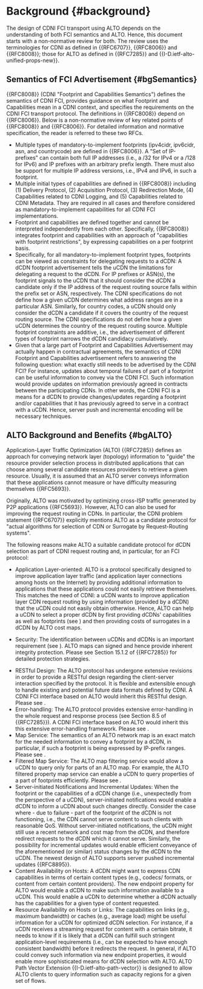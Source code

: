 <!-- Skip header line -->

# Background {#background}

The design of CDNI FCI transport using ALTO depends on the understanding of both
FCI semantics and ALTO. Hence, this document starts with a non-normative review
for both. The review uses the terminologies for CDNI as defined in {{RFC6707}},
{{RFC8006}} and {{RFC8008}}; those for ALTO as defined in {{RFC7285}} and
{{I-D.ietf-alto-unified-props-new}}.

## Semantics of FCI Advertisement {#bgSemantics}

{{RFC8008}} (CDNI "Footprint and Capabilities Semantics") defines the semantics
of CDNI FCI, provides guidance on what Footprint and Capabilities mean in a CDNI
context, and specifies the requirements on the CDNI FCI transport protocol. The
definitions in {{RFC8008}} depend on {{RFC8006}}. Below is a non-normative
review of key related points of {{RFC8008}} and {{RFC8006}}. For detailed
information and normative specification, the reader is referred to these two
RFCs.

* Multiple types of mandatory-to-implement footprints (ipv4cidr, ipv6cidr, asn,
  and countrycode) are defined in {{RFC8006}}. A "Set of IP-prefixes" can
  contain both full IP addresses (i.e., a /32 for IPv4 or a /128 for IPv6) and
  IP prefixes with an arbitrary prefix length. There must also be support for
  multiple IP address versions, i.e., IPv4 and IPv6, in such a footprint.
* Multiple initial types of capabilities are defined in {{RFC8008}} including
  (1) Delivery Protocol, (2) Acquisition Protocol, (3) Redirection Mode, (4)
  Capabilities related to CDNI Logging, and (5) Capabilities related to CDNI
  Metadata. They are required in all cases and therefore considered as
  mandatory-to-implement capabilities for all CDNI FCI implementations.
* Footprint and capabilities are defined together and cannot be interpreted
  independently from each other. Specifically, {{RFC8008}} integrates footprint
  and capabilities with an approach of "capabilities with footprint
  restrictions", by expressing capabilities on a per footprint basis.
* Specifically, for all mandatory-to-implement footprint types, footprints can
  be viewed as constraints for delegating requests to a dCDN: A dCDN footprint
  advertisement tells the uCDN the limitations for delegating a request to the
  dCDN. For IP prefixes or ASN(s), the footprint signals to the uCDN that it
  should consider the dCDN a candidate only if the IP address of the request
  routing source falls within the prefix set or ASN, respectively. The CDNI
  specifications do not define how a given uCDN determines what address ranges
  are in a particular ASN. Similarly, for country codes, a uCDN should only
  consider the dCDN a candidate if it covers the country of the request routing
  source. The CDNI specifications do not define how a given uCDN determines the
  country of the request routing source. Multiple footprint constraints are
  additive, i.e., the advertisement of different types of footprint narrows the
  dCDN candidacy cumulatively.
* Given that a large part of Footprint and Capabilities Advertisement may
  actually happen in contractual agreements, the semantics of CDNI Footprint and
  Capabilities advertisement refers to answering the following question: what
  exactly still needs to be advertised by the CDNI FCI? For instance, updates
  about temporal failures of part of a footprint can be useful information to
  convey via the CDNI FCI. Such information would provide updates on information
  previously agreed in contracts between the participating CDNs. In other words,
  the CDNI FCI is a means for a dCDN to provide changes/updates
  regarding a footprint and/or capabilities that it has previously agreed to serve in
  a contract with a uCDN. Hence, server push and incremental
  encoding will be necessary techniques.

## ALTO Background and Benefits {#bgALTO}

Application-Layer Traffic Optimization (ALTO) {{RFC7285}} defines an approach
for conveying network layer (topology) information to "guide" the resource
provider selection process in distributed applications that can choose among
several candidate resources providers to retrieve a given resource. Usually, it
is assumed that an ALTO server conveys information that these applications
cannot measure or have difficulty measuring themselves {{RFC5693}}.

Originally, ALTO was motivated by optimizing cross-ISP traffic generated by P2P
applications {{RFC5693}}. However, ALTO can also be used for improving the
request routing in CDNs. In particular, the CDNI problem statement {{RFC6707}}
explicitly mentions ALTO as a candidate protocol for "actual algorithms for
selection of CDN or Surrogate by Request-Routing systems".

The following reasons make ALTO a suitable candidate protocol for dCDN
selection as part of CDNI request routing and, in particular,
for an FCI protocol:

* Application Layer-oriented: ALTO is a protocol specifically designed to
  improve application layer traffic (and application layer connections among
  hosts on the Internet) by providing additional information to applications
  that these applications could not easily retrieve themselves. This matches the
  need of CDNI: a uCDN wants to improve application layer CDN request routing by
  using information (provided by a dCDN) that the uCDN could not easily obtain
  otherwise. Hence, ALTO can help a uCDN to select a proper dCDN by first
  providing dCDNs' capabilities as well as footprints (see [](#cdnifci)) and
  then providing costs of surrogates in a dCDN by ALTO cost maps.
- Security: The identification between uCDNs and dCDNs is an important
  requirement (see [](#security)). ALTO maps can signed and hence provide
  inherent integrity protection. Please see Section 15.1.2 of {{RFC7285}} for
  detailed protection strategies.
* RESTful Design: The ALTO protocol has undergone extensive revisions in order
  to provide a RESTful design regarding the client-server interaction specified
  by the protocol. It is flexible and extensible enough to handle existing and
  potential future data formats defined by CDNI. A CDNI FCI interface based on
  ALTO would inherit this RESTful design. Please see [](#cdnifci).
* Error-handling: The ALTO protocol provides extensive error-handling in the
  whole request and response process (see Section 8.5 of {{RFC7285}}). A CDNI
  FCI interface based on ALTO would inherit this this extensive error-handling
  framework. Please see [](#filteredcdnifci).
* Map Service: The semantics of an ALTO network map is an exact match for the
  needed information to convey a footprint by a dCDN, in
  particular, if such a footprint is being expressed by IP-prefix
  ranges. Please see [](#cdnifcinetworkmap).
* Filtered Map Service: The ALTO map filtering service would allow a uCDN to
  query only for parts of an ALTO map. For example, the ALTO filtered property
  map service can enable a uCDN to query properties of a part of footprints
  efficiently. Please see [](#unifiedpropertymap).
* Server-initiated Notifications and Incremental Updates: When the footprint or
  the capabilities of a dCDN change (i.e., unexpectedly from the perspective of
  a uCDN), server-initiated notifications would enable a dCDN to inform a uCDN
  about such changes directly. Consider the case where - due to failure - part
  of the footprint of the dCDN is not functioning, i.e., the CDN cannot serve
  content to such clients with reasonable QoS. Without server-initiated
  notifications, the uCDN might still use a recent network and cost map from the
  dCDN, and therefore redirect requests to the dCDN which it cannot serve.
  Similarly, the possibility for incremental updates would enable efficient
  conveyance of the aforementioned (or similar) status changes by the dCDN to
  the uCDN. The newest design of ALTO supports server pushed incremental updates
  {{RFC8895}}.
* Content Availability on Hosts: A dCDN might want to express CDN capabilities
  in terms of certain content types (e.g., codecs/ formats, or content from
  certain content providers). The new endpoint property for ALTO would enable a
  dCDN to make such information available to a uCDN. This would enable a uCDN to
  determine whether a dCDN actually has the capabilities for a given type of
  content requested.
* Resource Availability on Hosts or Links: The capabilities on links (e.g.,
  maximum bandwidth) or caches (e.g., average load) might be useful information
  for a uCDN for optimized dCDN selection. For instance, if a uCDN receives a
  streaming request for content with a certain bitrate, it needs to know if it
  is likely that a dCDN can fulfill such stringent application-level
  requirements (i.e., can be expected to have enough consistent bandwidth)
  before it redirects the request. In general, if ALTO could convey such
  information via new endpoint properties, it would enable more sophisticated
  means for dCDN selection with ALTO. ALTO Path Vector Extension
  {{I-D.ietf-alto-path-vector}} is designed to allow ALTO clients to query
  information such as capacity regions for a given set of flows.
